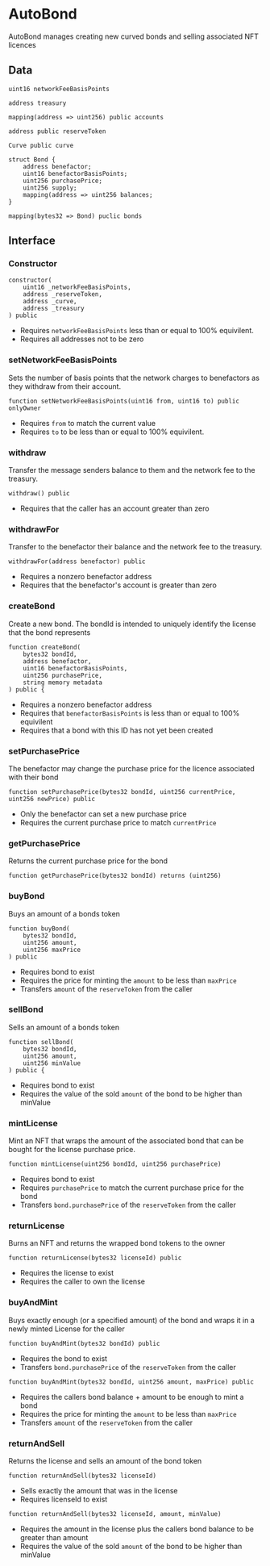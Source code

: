 # AutoBond

AutoBond manages creating new curved bonds and selling associated NFT
licences

## Data

`uint16 networkFeeBasisPoints`

`address treasury`

`mapping(address => uint256) public accounts`

`address public reserveToken`

`Curve public curve`

```
struct Bond {
    address benefactor;
    uint16 benefactorBasisPoints;
    uint256 purchasePrice;
    uint256 supply;
    mapping(address => uint256 balances;
}
```

`mapping(bytes32 => Bond) puclic bonds`

## Interface

### Constructor

```
constructor(
    uint16 _networkFeeBasisPoints,
    address _reserveToken,
    address _curve,
    address _treasury
) public
```

* Requires `networkFeeBasisPoints` less than or equal to 100% equivilent.
* Requires all addresses not to be zero

### setNetworkFeeBasisPoints

Sets the number of basis points that the network charges to
benefactors as they withdraw from their account.

`function setNetworkFeeBasisPoints(uint16 from, uint16 to) public onlyOwner`

* Requires `from` to match the current value
* Requires `to` to be less than or equal to 100% equivilent.

### withdraw

Transfer the message senders balance to them and the network fee to
the treasury.

`withdraw() public`

* Requires that the caller has an account greater than zero

### withdrawFor

Transfer to the benefactor their balance and the network fee to the
treasury.

`withdrawFor(address benefactor) public`

* Requires a nonzero benefactor address
* Requires that the benefactor's account is greater than zero

### createBond

Create a new bond. The bondId is intended to uniquely identify the
license that the bond represents

```
function createBond(
    bytes32 bondId,
    address benefactor,
    uint16 benefactorBasisPoints,
    uint256 purchasePrice,
    string memory metadata
) public {
```

* Requires a nonzero benefactor address
* Requires that `benefactorBasisPoints` is less than or equal to 100% equivilent
* Requires that a bond with this ID has not yet been created

### setPurchasePrice

The benefactor may change the purchase price for the licence
associated with their bond

`function setPurchasePrice(bytes32 bondId, uint256 currentPrice, uint256 newPrice) public`

* Only the benefactor can set a new purchase price
* Requires the current purchase price to match `currentPrice`

### getPurchasePrice

Returns the current purchase price for the bond

`function getPurchasePrice(bytes32 bondId) returns (uint256)`

### buyBond

Buys an amount of a bonds token

```
function buyBond(
    bytes32 bondId,
    uint256 amount,
    uint256 maxPrice
) public
```

* Requires bond to exist
* Requires the price for minting the `amount` to be less than `maxPrice`
* Transfers `amount` of the `reserveToken` from the caller

### sellBond

Sells an amount of a bonds token

```
function sellBond(
    bytes32 bondId,
    uint256 amount,
    uint256 minValue
) public {
```

* Requires bond to exist
* Requires the value of the sold `amount` of the bond to be higher
  than minValue

### mintLicense

Mint an NFT that wraps the amount of the associated bond that can be
bought for the license purchase price.

`function mintLicense(uint256 bondId, uint256 purchasePrice)`

* Requires bond to exist
* Requires `purchasePrice` to match the current purchase price for the bond
* Transfers `bond.purchasePrice` of the `reserveToken` from the caller

### returnLicense

Burns an NFT and returns the wrapped bond tokens to the owner

`function returnLicense(bytes32 licenseId) public`

* Requires the license to exist
* Requires the caller to own the license

### buyAndMint

Buys exactly enough (or a specified amount) of the bond and wraps it
in a newly minted License for the caller

`function buyAndMint(bytes32 bondId) public`

* Requires the bond to exist
* Transfers `bond.purchasePrice` of the `reserveToken` from the caller

`function buyAndMint(bytes32 bondId, uint256 amount, maxPrice) public`

* Requires the callers bond balance + amount to be enough to mint a bond
* Requires the price for minting the `amount` to be less than `maxPrice`
* Transfers `amount` of the `reserveToken` from the caller

### returnAndSell

Returns the license and sells an amount of the bond token

`function returnAndSell(bytes32 licenseId)`

* Sells exactly the amount that was in the license
* Requires licenseId to exist

`function returnAndSell(bytes32 licenseId, amount, minValue)`

* Requires the amount in the license plus the callers bond balance to
  be greater than amount
* Requires the value of the sold `amount` of the bond to be higher
  than minValue
